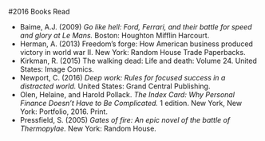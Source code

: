 ﻿#2016 Books Read

- Baime, A.J. (2009) *Go like hell: Ford, Ferrari, and their battle for speed and glory at Le Mans.* Boston: Houghton Mifflin Harcourt.
- Herman, A. (2013) Freedom’s forge: How American business produced victory in world war II. New York: Random House Trade Paperbacks.
- Kirkman, R. (2015) The walking dead: Life and death: Volume 24. United States: Image Comics.
- Newport, C. (2016) *Deep work: Rules for focused success in a distracted world.* United States: Grand Central Publishing.
- Olen, Helaine, and Harold Pollack. *The Index Card: Why Personal Finance Doesn’t Have to Be Complicated.* 1 edition. New York, New York: Portfolio, 2016. Print.
- Pressfield, S. (2005) *Gates of fire: An epic novel of the battle of Thermopylae.* New York: Random House.


